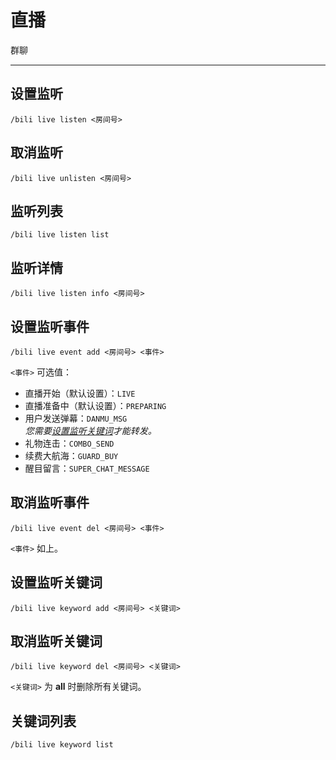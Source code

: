 # 直播
<span class="span-group">群聊</span>

---

## 设置监听
```
/bili live listen <房间号>
```

## 取消监听
```
/bili live unlisten <房间号>
```

## 监听列表
```
/bili live listen list
```

## 监听详情
```
/bili live listen info <房间号>
```

## 设置监听事件
```
/bili live event add <房间号> <事件>
```
`<事件>` 可选值：
- 直播开始（默认设置）：`LIVE`
- 直播准备中（默认设置）：`PREPARING`
- 用户发送弹幕：`DANMU_MSG`
  <br>*您需要[设置监听关键词](#设置监听关键词)才能转发。*
- 礼物连击：`COMBO_SEND`
- 续费大航海：`GUARD_BUY`
- 醒目留言：`SUPER_CHAT_MESSAGE`

## 取消监听事件
```
/bili live event del <房间号> <事件>
```
`<事件>` 如上。

## 设置监听关键词
```
/bili live keyword add <房间号> <关键词>
```

## 取消监听关键词
```
/bili live keyword del <房间号> <关键词>
```
`<关键词>` 为 **all** 时删除所有关键词。

## 关键词列表
```
/bili live keyword list
```
